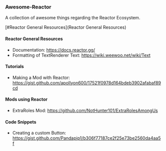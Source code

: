 ### Awesome-Reactor

A collection of awesome things regarding the Reactor Ecosystem.

[#Reactor General Resources](Reactor General Resources)
#### Reactor General Resources
- Documentation: https://docs.reactor.gg/
- Formatting of TextRenderer Text: https://wiki.weewoo.net/wiki/Text

#### Tutorials
- Making a Mod with Reactor: https://gist.github.com/apollyon600/17521f0978d164bdeb3902afabaf89cd

#### Mods using Reactor
- ExtraRoles Mod: https://github.com/NotHunter101/ExtraRolesAmongUs

#### Code Snippets
- Creating a custom Button: https://gist.github.com/Pandapip1/b306f77187ce2f25e73be2560da4aa5f
